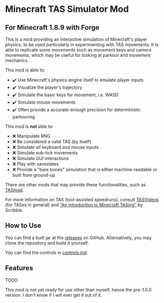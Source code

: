 # Minecraft TAS Simulator Mod

## For Minecraft 1.8.9 with Forge

This is a mod providing an interactive simulation of Minecraft's player physics, to be used particularly in experimenting with TAS movements. It is able to replicate some movements such as movement keys and camera movements, which may be useful for looking at parkour and movement mechanics.

This mod is able to:

* :heavy_check_mark: Use Minecraft's physics engine itself to emulate player inputs
* :heavy_check_mark: Visualize the player's trajectory
* :heavy_check_mark: Simulate the basic keys for movement, i.e. WASD
* :heavy_check_mark: Simulate mouse movements
* :heavy_check_mark: Often provide a accurate-enough precision for deterministic parkouring

This mod is **not** able to:

* :x: Manipulate RNG
* :x: Be considered a valid TAS (by itself)
* :x: Simulate *all* keyboard and mouse inputs
* :x: Simulate sub-tick movements
* :x: Simulate GUI interactions
* :x: Play with savestates
* :x: Provide a "bare bones" simulation that is either machine-readable or built from ground-up

There are other mods that may provide these functionalities, such as [TASmod](https://github.com/ScribbleLP/TASmod).

For more information on TAS (tool-assisted speedruns), consult [TASVideos](http://tasvideos.org/) (for TASes in general) and ["An introduction to Minecraft TASing"](https://youtu.be/IIvW-HQ0HK4) by Scribble.

## How to Use

You can find a built jar at the [releases](https://github.com/Naruyoko/MinecraftTASSimulator/releases) on GitHub. Alternatively, you may clone the repository and build it yourself.

You can find the controls in [controls.md](controls.md).

## Features

TODO

This mod is not yet ready for use other than myself, hence the pre-1.0.0 version. I don't know if I will ever get it out of it.
